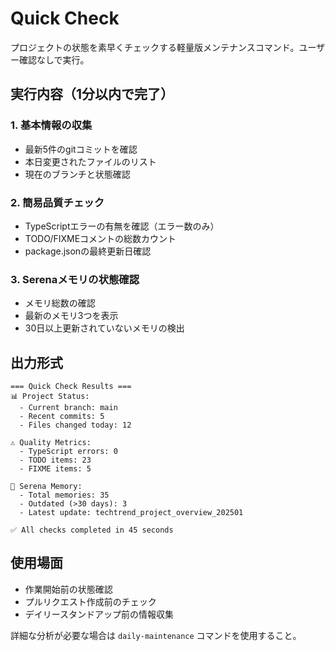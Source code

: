 # Quick Check

プロジェクトの状態を素早くチェックする軽量版メンテナンスコマンド。ユーザー確認なしで実行。

## 実行内容（1分以内で完了）

### 1. 基本情報の収集
- 最新5件のgitコミットを確認
- 本日変更されたファイルのリスト
- 現在のブランチと状態確認

### 2. 簡易品質チェック
- TypeScriptエラーの有無を確認（エラー数のみ）
- TODO/FIXMEコメントの総数カウント
- package.jsonの最終更新日確認

### 3. Serenaメモリの状態確認
- メモリ総数の確認
- 最新のメモリ3つを表示
- 30日以上更新されていないメモリの検出

## 出力形式

```
=== Quick Check Results ===
📊 Project Status:
  - Current branch: main
  - Recent commits: 5
  - Files changed today: 12

⚠️ Quality Metrics:
  - TypeScript errors: 0
  - TODO items: 23
  - FIXME items: 5

📝 Serena Memory:
  - Total memories: 35
  - Outdated (>30 days): 3
  - Latest update: techtrend_project_overview_202501

✅ All checks completed in 45 seconds
```

## 使用場面
- 作業開始前の状態確認
- プルリクエスト作成前のチェック
- デイリースタンドアップ前の情報収集

詳細な分析が必要な場合は `daily-maintenance` コマンドを使用すること。